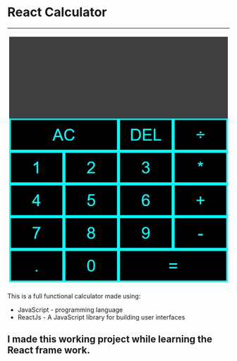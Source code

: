 # React Calculator
---
![Calculator image](./Images/startinng-calc-img.jpg)

This is a full functional calculator made using:

- JavaScript - programming language
- ReactJs - A JavaScript library for building user interfaces  



## I made this working project while learning the React frame work.
